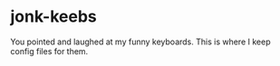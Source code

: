 # jonk-keebs

You pointed and laughed at my funny keyboards.
This is where I keep config files for them.
